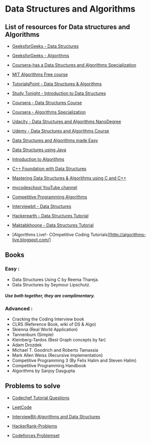 # Data Structures and Algorithms

## List of resources for Data structures and Algorithms

* [GeeksforGeeks - Data Structures](https://www.geeksforgeeks.org/data-structures/)

* [GeeksforGeeks - Algorithms](https://www.geeksforgeeks.org/fundamentals-of-algorithms/)

* [Coursera-has a Data Structures and Algorithms Specialization](https://www.coursera.org/specializations/data-structures-algorithms)

* [MIT Algorithms Free course](https://ocw.mit.edu/courses/electrical-engineering-and-computer-science/6-006-introduction-to-algorithms-fall-2011/)

* [TutorialsPoint - Data Structures & Algorithms](https://www.tutorialspoint.com/data_structures_algorithms)

* [Study Tonight - Introduction to Data Structures](https://www.studytonight.com/data-structures/introduction-to-data-structures)

* [Coursera - Data Structures Course](https://www.coursera.org/learn/data-structures)

* [Coursera - Algorithms Specialization](https://www.coursera.org/specializations/algorithms)

* [Udacity - Data Structures and Algorithms NanoDegree](https://www.udacity.com/course/data-structures-and-algorithms-nanodegree--nd256)

* [Udemy - Data Structures and Algorithms Course](https://www.udemy.com/course/learn-data-structure-algorithms-with-java-interview/)

* [Data Structures and Algorithms made Easy](https://amzn.to/2OsTDpF)

* [Data Structures using Java](https://www.codecademy.com/learn/learn-java/modules/learn-java-data-structures-u)

* [Introduction to Algorithms](http://bit.ly/31TKomu)

* [C++ Foundation with Data Structures](http://bit.ly/2LQfO7D)

* [Mastering Data Structures & Algorithms using C and C++](https://www.udemy.com/course/datastructurescncpp/)

* [mycodeschool YouTube channel](https://www.youtube.com/watch?v=92S4zgXN17o&list=PL2_aWCzGMAwI3W_JlcBbtYTwiQSsOTa6P)

* [Competitive Programming Algorithms](http://cp-algorithms.com/)

* [Interviewbit - Data Structures ](https://www.interviewbit.com/courses/programming/)

* [Hackerearth - Data Structures Tutorial](https://www.hackerearth.com/practice/data-structures/arrays/1-d/tutorial/)

* [Maktabkhoone - Data Structures Tutorial](https://maktabkhooneh.org/course/%D8%B3%D8%A7%D8%AE%D8%AA%D9%85%D8%A7%D9%86-%D8%AF%D8%A7%D8%AF%D9%87-%D9%87%D8%A7-%D9%88-%D8%A7%D9%84%DA%AF%D9%88%D8%B1%DB%8C%D8%AA%D9%85-%D9%87%D8%A7-mk286/)

* [Algorithms Live!- COmpetitive Coding Tutorials][http://algorithms-live.blogspot.com/]

## Books

### Easy :

* Data Structures Using C by Reema Thareja.
* Data Structures by Seymour Lipschutz.

##### Use both together, they are complimentary.

### Advanced :
* Cracking the Coding Interview book
* CLRS (Reference Book, wiki of DS & Algo)
* Skienna (Real World Application)
* Tannenbum (Simple)
* Kleinberg-Tardos (Best Graph concepts by far)
* Adam Drozdek
* Michael T. Goodrich and Roberto Tamassia
* Mark Allen Weiss (Recursive Implementation)
* Competitive Programming 3 (By Felix Halim and Steven Halim)
* Competitive Programming Handbook
* Algorithms by Sanjoy Dasgupta

##  Problems to solve 

* [Codechef Tutorial Questions](https://www.codechef.com/wiki/tutorials)

* [LeetCode](https://leetcode.com/problemset/all/)

* [InterviewBit-Algorithms and Data Structures](https://www.interviewbit.com/courses/programming/)

* [HackerRank-Problems](https://www.hackerrank.com/domains/data-structures?filters%5Bsubdomains%5D%5B%5D=arrays)

* [Codeforces Problemset](http://codeforces.com/problemset)
